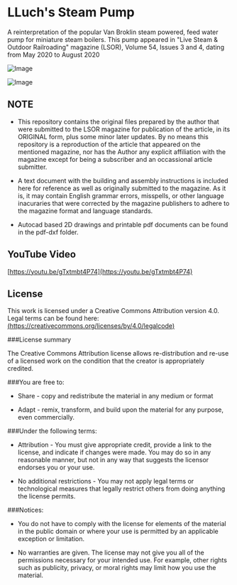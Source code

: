 # LLuch's Steam Pump

A reinterpretation of the popular Van Broklin steam powered, feed water pump for miniature steam boilers. This pump appeared in "Live Steam & Outdoor Railroading" magazine (LSOR), Volume 54, Issues 3 and 4, dating from May 2020 to August 2020 

![Image](https://raw.github.com/John-Lluch/SteamPump/master/Illustration01-SectionView.jpg)

![Image](https://raw.github.com/John-Lluch/SteamPump/master/Photo01-FinishedPump.jpg)

## NOTE

* This repository contains the original files prepared by the author that were submitted to the LSOR magazine for publication of the article, in its ORIGINAL form, plus some minor later updates. By no means this repository is a reproduction of the article that appeared on the mentioned magazine, nor has the Author any explicit affiliation with the magazine except for being a subscriber and an occassional article submitter. 

* A text document with the building and assembly instructions is included here for reference as well as originally submitted to the magazine. As it is, it may contain English grammar errors, misspells, or other language inacuraries that were corrected by the magazine publishers to adhere to the magazine format and language standards.

* Autocad based 2D drawings and printable pdf documents can be found in the pdf-dxf folder.


## YouTube Video

[https://youtu.be/gTxtmbt4P74](https://youtu.be/gTxtmbt4P74)

	
## License

This work is licensed under a Creative Commons Attribution version 4.0. Legal terms can be found here: [(https://creativecommons.org/licenses/by/4.0/legalcode)](https://creativecommons.org/licenses/by/4.0/legalcode)

###License summary

The Creative Commons Attribution license allows re-distribution and re-use of a licensed work on the condition that the creator is appropriately credited.

###You are free to:

* Share - copy and redistribute the material in any medium or format

* Adapt - remix, transform, and build upon the material for any purpose, even commercially.

###Under the following terms:

* Attribution - You must give appropriate credit, provide a link to the license, and indicate if changes were made. You may do so in any reasonable manner, but not in any way that suggests the licensor endorses you or your use.

* No additional restrictions - You may not apply legal terms or technological measures that legally restrict others from doing anything the license permits.

###Notices:

* You do not have to comply with the license for elements of the material in the public domain or where your use is permitted by an applicable exception or limitation. 

* No warranties are given. The license may not give you all of the permissions necessary for your intended use. For example, other rights such as publicity, privacy, or moral rights may limit how you use the material.
